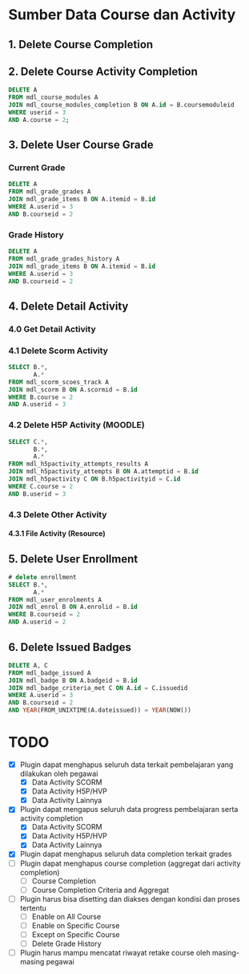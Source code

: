 # Sumber Data Course dan Activity

## 1. Delete Course Completion

## 2. Delete Course Activity Completion

```sql
DELETE A
FROM mdl_course_modules A
JOIN mdl_course_modules_completion B ON A.id = B.coursemoduleid
WHERE userid = 3
AND A.course = 2;
```

## 3. Delete User Course Grade

### Current Grade

```sql
DELETE A
FROM mdl_grade_grades A
JOIN mdl_grade_items B ON A.itemid = B.id
WHERE A.userid = 3
AND B.courseid = 2
```

### Grade History

```sql
DELETE A
FROM mdl_grade_grades_history A
JOIN mdl_grade_items B ON A.itemid = B.id
WHERE A.userid = 3
AND B.courseid = 2
```

## 4. Delete Detail Activity

### 4.0 Get Detail Activity


### 4.1 Delete Scorm Activity

```sql
SELECT B.*,
       A.*
FROM mdl_scorm_scoes_track A
JOIN mdl_scorm B ON A.scormid = B.id
WHERE B.course = 2
AND A.userid = 3
```

### 4.2 Delete H5P Activity (MOODLE)

```sql
SELECT C.*,
       B.*,
       A.*
FROM mdl_h5pactivity_attempts_results A
JOIN mdl_h5pactivity_attempts B ON A.attemptid = B.id
JOIN mdl_h5pactivity C ON B.h5pactivityid = C.id
WHERE C.course = 2
AND B.userid = 3
```

### 4.3 Delete Other Activity

#### 4.3.1 File Activity (Resource)

## 5. Delete User Enrollment

```sql
# delete enrollment
SELECT B.*,
       A.*
FROM mdl_user_enrolments A
JOIN mdl_enrol B ON A.enrolid = B.id
WHERE B.courseid = 2
AND A.userid = 2
```

## 6. Delete Issued Badges

```sql
DELETE A, C
FROM mdl_badge_issued A
JOIN mdl_badge B ON A.badgeid = B.id
JOIN mdl_badge_criteria_met C ON A.id = C.issuedid
WHERE A.userid = 3
AND B.courseid = 2
AND YEAR(FROM_UNIXTIME(A.dateissued)) = YEAR(NOW())
```

# TODO

- [x] Plugin dapat menghapus seluruh data terkait pembelajaran yang dilakukan oleh pegawai
  - [x] Data Activity SCORM
  - [x] Data Activity H5P/HVP
  - [x] Data Activity Lainnya
- [x] Plugin dapat mengapus seluruh data progress pembelajaran serta activity completion
  - [x] Data Activity SCORM
  - [x] Data Activity H5P/HVP
  - [x] Data Activity Lainnya
- [x] Plugin dapat menghapus seluruh data completion terkait grades
- [ ] Plugin dapat menghapus course completion (aggregat dari activity completion)
  - [ ] Course Completion
  - [ ] Course Completion Criteria and Aggregat
- [ ] Plugin harus bisa disetting dan diakses dengan kondisi dan proses tertentu
  - [ ] Enable on All Course
  - [ ] Enable on Specific Course
  - [ ] Except on Specific Course 
  - [ ] Delete Grade History
- [ ] Plugin harus mampu mencatat riwayat retake course oleh masing-masing pegawai
